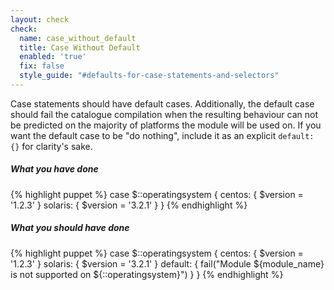 ```yaml
---
layout: check
check:
  name: case_without_default
  title: Case Without Default
  enabled: 'true'
  fix: false
  style_guide: "#defaults-for-case-statements-and-selectors"
---
```

Case statements should have default cases. Additionally, the default case
should fail the catalogue compilation when the resulting behaviour can not be
predicted on the majority of platforms the module will be used on. If you
want the default case to be "do nothing", include it as an explicit `default:
{}` for clarity's sake.

##### What you have done
{% highlight puppet %}
case $::operatingsystem {
  centos: {
    $version = '1.2.3'
  }
  solaris: {
    $version = '3.2.1'
  }
}
{% endhighlight %}

##### What you should have done
{% highlight puppet %}
case $::operatingsystem {
  centos: {
    $version = '1.2.3'
  }
  solaris: {
    $version = '3.2.1'
  }
  default: {
    fail("Module ${module_name} is not supported on ${::operatingsystem}")
  }
}
{% endhighlight %}
